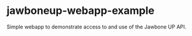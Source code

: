 jawboneup-webapp-example
========================

Simple webapp to demonstrate access to and use of the Jawbone UP API.
